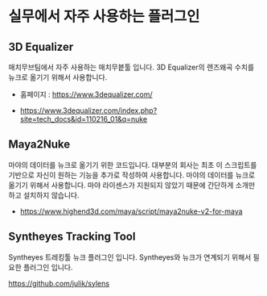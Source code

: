 # 실무에서 자주 사용하는 플러그인

## 3D Equalizer
매치무브팀에서 자주 사용하는 매치무븥툴 입니다.
3D Equalizer의 렌즈왜곡 수치를 뉴크로 옮기기 위해서 사용합니다.

- 홈페이지 : https://www.3dequalizer.com/

- https://www.3dequalizer.com/index.php?site=tech_docs&id=110216_01&q=nuke

## Maya2Nuke
마야의 데이터를 뉴크로 옮기기 위한 코드입니다.
대부분의 회사는 최초 이 스크립트를 기반으로 자신이 원하는 기능을 추가로 작성하여 사용합니다.
마야의 데이터를 뉴크로 옮기기 위해서 사용합니다. 마야 라이센스가 지원되지 않았기 때문에 간단하게 소개만 하고 설치하지 않습니다.

- https://www.highend3d.com/maya/script/maya2nuke-v2-for-maya


## Syntheyes Tracking Tool
Syntheyes 트레킹툴 뉴크 플러그인 입니다. Syntheyes와 뉴크가 연계되기 위해서 필요한 플러그인 입니다.

https://github.com/julik/sylens